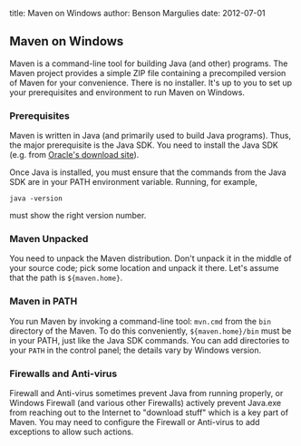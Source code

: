 title: Maven on Windows
author: Benson Margulies
date: 2012-07-01

<!--
Licensed to the Apache Software Foundation (ASF) under one
or more contributor license agreements.  See the NOTICE file
distributed with this work for additional information
regarding copyright ownership.  The ASF licenses this file
to you under the Apache License, Version 2.0 (the
"License"); you may not use this file except in compliance
with the License.  You may obtain a copy of the License at

    http://www.apache.org/licenses/LICENSE-2.0

Unless required by applicable law or agreed to in writing,
software distributed under the License is distributed on an
"AS IS" BASIS, WITHOUT WARRANTIES OR CONDITIONS OF ANY
KIND, either express or implied.  See the License for the
specific language governing permissions and limitations
under the License.
-->
## Maven on Windows

 Maven is a command-line tool for building Java (and other) programs. The Maven project provides a simple ZIP file containing a precompiled version of Maven for your convenience. There is no installer. It's up to you to set up your prerequisites and environment to run Maven on Windows.

### Prerequisites

 Maven is written in Java (and primarily used to build Java programs). Thus, the major prerequisite is the Java SDK. You need to install the Java SDK (e.g. from [Oracle's download site](https://www.oracle.com/technetwork/java/javase/downloads/index.html)).

 Once Java is installed, you must ensure that the commands from the Java SDK are in your PATH environment variable. Running, for example,

```
java -version
```

 must show the right version number.

### Maven Unpacked

 You need to unpack the Maven distribution. Don't unpack it in the middle of your source code; pick some location and unpack it there. Let's assume that the path is `${maven.home}`.

### Maven in PATH

 You run Maven by invoking a command-line tool: `mvn.cmd` from the `bin` directory of the Maven. To do this conveniently, `${maven.home}/bin` must be in your PATH, just like the Java SDK commands. You can add directories to your `PATH` in the control panel; the details vary by Windows version.

### Firewalls and Anti-virus

 Firewall and Anti-virus sometimes prevent Java from running properly, or Windows Firewall (and various other Firewalls) actively prevent Java.exe from reaching out to the Internet to "download stuff" which is a key part of Maven. You may need to configure the Firewall or Anti-virus to add exceptions to allow such actions.
